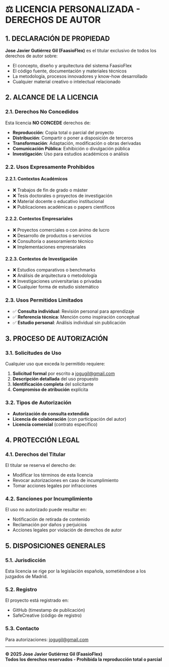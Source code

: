 # ⚖️ LICENCIA PERSONALIZADA - DERECHOS DE AUTOR

## 1. DECLARACIÓN DE PROPIEDAD

**Jose Javier Gutiérrez Gil (FaasioFlex)** es el titular exclusivo de todos los derechos de autor sobre:

- El concepto, diseño y arquitectura del sistema FaasioFlex
- El código fuente, documentación y materiales técnicos
- La metodología, procesos innovadores y know-how desarrollado
- Cualquier material creativo o intelectual relacionado

## 2. ALCANCE DE LA LICENCIA

### 2.1. Derechos No Concedidos
Esta licencia **NO CONCEDE** derechos de:

- **Reproducción**: Copia total o parcial del proyecto
- **Distribución**: Compartir o poner a disposición de terceros
- **Transformación**: Adaptación, modificación o obras derivadas
- **Comunicación Pública**: Exhibición o divulgación pública
- **Investigación**: Uso para estudios académicos o análisis

### 2.2. Usos Expresamente Prohibidos

#### 2.2.1. Contextos Académicos
- ❌ Trabajos de fin de grado o máster
- ❌ Tesis doctorales o proyectos de investigación
- ❌ Material docente o educativo institucional
- ❌ Publicaciones académicas o papers científicos

#### 2.2.2. Contextos Empresariales  
- ❌ Proyectos comerciales o con ánimo de lucro
- ❌ Desarrollo de productos o servicios
- ❌ Consultoría o asesoramiento técnico
- ❌ Implementaciones empresariales

#### 2.2.3. Contextos de Investigación
- ❌ Estudios comparativos o benchmarks
- ❌ Análisis de arquitectura o metodología
- ❌ Investigaciones universitarias o privadas
- ❌ Cualquier forma de estudio sistemático

### 2.3. Usos Permitidos Limitados
- ✅ **Consulta individual**: Revisión personal para aprendizaje
- ✅ **Referencia técnica**: Mención como inspiración conceptual
- ✅ **Estudio personal**: Análisis individual sin publicación

## 3. PROCESO DE AUTORIZACIÓN

### 3.1. Solicitudes de Uso
Cualquier uso que exceda lo permitido requiere:

1. **Solicitud formal** por escrito a jogugil@gmail.com
2. **Descripción detallada** del uso propuesto
3. **Identificación completa** del solicitante
4. **Compromiso de atribución** explícita

### 3.2. Tipos de Autorización
- **Autorización de consulta extendida**
- **Licencia de colaboración** (con participación del autor)
- **Licencia comercial** (contrato específico)

## 4. PROTECCIÓN LEGAL

### 4.1. Derechos del Titular
El titular se reserva el derecho de:

- Modificar los términos de esta licencia
- Revocar autorizaciones en caso de incumplimiento
- Tomar acciones legales por infracciones

### 4.2. Sanciones por Incumplimiento
El uso no autorizado puede resultar en:

- Notificación de retirada de contenido
- Reclamación por daños y perjuicios
- Acciones legales por violación de derechos de autor

## 5. DISPOSICIONES GENERALES

### 5.1. Jurisdicción
Esta licencia se rige por la legislación española, sometiéndose a los juzgados de Madrid.

### 5.2. Registro
El proyecto está registrado en:
- GitHub (timestamp de publicación)
- SafeCreative (código de registro)

### 5.3. Contacto
Para autorizaciones: jogugil@gmail.com

---

**© 2025 Jose Javier Gutiérrez Gil (FaasioFlex)**  
**Todos los derechos reservados - Prohibida la reproducción total o parcial**
